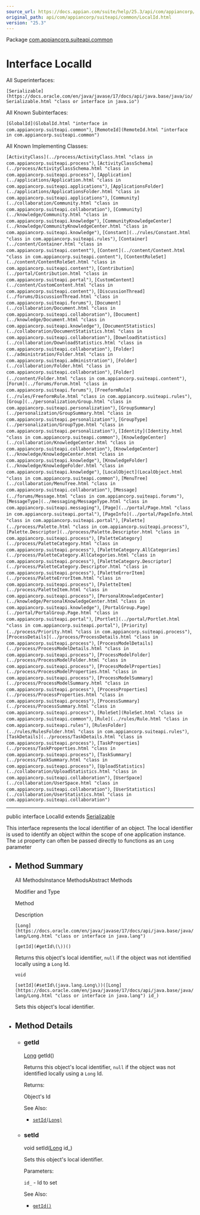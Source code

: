 ```yaml
---
source_url: https://docs.appian.com/suite/help/25.3/api/com/appiancorp/suiteapi/common/LocalId.html
original_path: api/com/appiancorp/suiteapi/common/LocalId.html
version: "25.3"
---
```


Package [com.appiancorp.suiteapi.common](package-summary.html)

# Interface LocalId

All Superinterfaces:

`[Serializable](https://docs.oracle.com/en/java/javase/17/docs/api/java.base/java/io/Serializable.html "class or interface in java.io")`

All Known Subinterfaces:

`[GlobalId](GlobalId.html "interface in com.appiancorp.suiteapi.common")`, `[RemoteId](RemoteId.html "interface in com.appiancorp.suiteapi.common")`

All Known Implementing Classes:

`[ActivityClass](../process/ActivityClass.html "class in com.appiancorp.suiteapi.process")`, `[ActivityClassSchema](../process/ActivityClassSchema.html "class in com.appiancorp.suiteapi.process")`, `[Application](../applications/Application.html "class in com.appiancorp.suiteapi.applications")`, `[ApplicationsFolder](../applications/ApplicationsFolder.html "class in com.appiancorp.suiteapi.applications")`, `[Community](../collaboration/Community.html "class in com.appiancorp.suiteapi.collaboration")`, `[Community](../knowledge/Community.html "class in com.appiancorp.suiteapi.knowledge")`, `[CommunityKnowledgeCenter](../knowledge/CommunityKnowledgeCenter.html "class in com.appiancorp.suiteapi.knowledge")`, `[Constant](../rules/Constant.html "class in com.appiancorp.suiteapi.rules")`, `[Container](../content/Container.html "class in com.appiancorp.suiteapi.content")`, `[Content](../content/Content.html "class in com.appiancorp.suiteapi.content")`, `[ContentRoleSet](../content/ContentRoleSet.html "class in com.appiancorp.suiteapi.content")`, `[Contribution](../portal/Contribution.html "class in com.appiancorp.suiteapi.portal")`, `[CustomContent](../content/CustomContent.html "class in com.appiancorp.suiteapi.content")`, `[DiscussionThread](../forums/DiscussionThread.html "class in com.appiancorp.suiteapi.forums")`, `[Document](../collaboration/Document.html "class in com.appiancorp.suiteapi.collaboration")`, `[Document](../knowledge/Document.html "class in com.appiancorp.suiteapi.knowledge")`, `[DocumentStatistics](../collaboration/DocumentStatistics.html "class in com.appiancorp.suiteapi.collaboration")`, `[DownloadStatistics](../collaboration/DownloadStatistics.html "class in com.appiancorp.suiteapi.collaboration")`, `[Folder](../administration/Folder.html "class in com.appiancorp.suiteapi.administration")`, `[Folder](../collaboration/Folder.html "class in com.appiancorp.suiteapi.collaboration")`, `[Folder](../content/Folder.html "class in com.appiancorp.suiteapi.content")`, `[Forum](../forums/Forum.html "class in com.appiancorp.suiteapi.forums")`, `[FreeformRule](../rules/FreeformRule.html "class in com.appiancorp.suiteapi.rules")`, `[Group](../personalization/Group.html "class in com.appiancorp.suiteapi.personalization")`, `[GroupSummary](../personalization/GroupSummary.html "class in com.appiancorp.suiteapi.personalization")`, `[GroupType](../personalization/GroupType.html "class in com.appiancorp.suiteapi.personalization")`, `[Identity](Identity.html "class in com.appiancorp.suiteapi.common")`, `[KnowledgeCenter](../collaboration/KnowledgeCenter.html "class in com.appiancorp.suiteapi.collaboration")`, `[KnowledgeCenter](../knowledge/KnowledgeCenter.html "class in com.appiancorp.suiteapi.knowledge")`, `[KnowledgeFolder](../knowledge/KnowledgeFolder.html "class in com.appiancorp.suiteapi.knowledge")`, `[LocalObject](LocalObject.html "class in com.appiancorp.suiteapi.common")`, `[MenuTree](../collaboration/MenuTree.html "class in com.appiancorp.suiteapi.collaboration")`, `[Message](../forums/Message.html "class in com.appiancorp.suiteapi.forums")`, `[MessageType](../messaging/MessageType.html "class in com.appiancorp.suiteapi.messaging")`, `[Page](../portal/Page.html "class in com.appiancorp.suiteapi.portal")`, `[PageInfo](../portal/PageInfo.html "class in com.appiancorp.suiteapi.portal")`, `[Palette](../process/Palette.html "class in com.appiancorp.suiteapi.process")`, `[Palette.Descriptor](../process/Palette.Descriptor.html "class in com.appiancorp.suiteapi.process")`, `[PaletteCategory](../process/PaletteCategory.html "class in com.appiancorp.suiteapi.process")`, `[PaletteCategory.AllCategories](../process/PaletteCategory.AllCategories.html "class in com.appiancorp.suiteapi.process")`, `[PaletteCategory.Descriptor](../process/PaletteCategory.Descriptor.html "class in com.appiancorp.suiteapi.process")`, `[PaletteErrorItem](../process/PaletteErrorItem.html "class in com.appiancorp.suiteapi.process")`, `[PaletteItem](../process/PaletteItem.html "class in com.appiancorp.suiteapi.process")`, `[PersonalKnowledgeCenter](../knowledge/PersonalKnowledgeCenter.html "class in com.appiancorp.suiteapi.knowledge")`, `[PortalGroup.Page](../portal/PortalGroup.Page.html "class in com.appiancorp.suiteapi.portal")`, `[Portlet](../portal/Portlet.html "class in com.appiancorp.suiteapi.portal")`, `[Priority](../process/Priority.html "class in com.appiancorp.suiteapi.process")`, `[ProcessDetails](../process/ProcessDetails.html "class in com.appiancorp.suiteapi.process")`, `[ProcessModelDetails](../process/ProcessModelDetails.html "class in com.appiancorp.suiteapi.process")`, `[ProcessModelFolder](../process/ProcessModelFolder.html "class in com.appiancorp.suiteapi.process")`, `[ProcessModelProperties](../process/ProcessModelProperties.html "class in com.appiancorp.suiteapi.process")`, `[ProcessModelSummary](../process/ProcessModelSummary.html "class in com.appiancorp.suiteapi.process")`, `[ProcessProperties](../process/ProcessProperties.html "class in com.appiancorp.suiteapi.process")`, `[ProcessSummary](../process/ProcessSummary.html "class in com.appiancorp.suiteapi.process")`, `[RoleSet](RoleSet.html "class in com.appiancorp.suiteapi.common")`, `[Rule](../rules/Rule.html "class in com.appiancorp.suiteapi.rules")`, `[RulesFolder](../rules/RulesFolder.html "class in com.appiancorp.suiteapi.rules")`, `[TaskDetails](../process/TaskDetails.html "class in com.appiancorp.suiteapi.process")`, `[TaskProperties](../process/TaskProperties.html "class in com.appiancorp.suiteapi.process")`, `[TaskSummary](../process/TaskSummary.html "class in com.appiancorp.suiteapi.process")`, `[UploadStatistics](../collaboration/UploadStatistics.html "class in com.appiancorp.suiteapi.collaboration")`, `[UserSpace](../collaboration/UserSpace.html "class in com.appiancorp.suiteapi.collaboration")`, `[UserStatistics](../collaboration/UserStatistics.html "class in com.appiancorp.suiteapi.collaboration")`

* * *

public interface LocalId extends [Serializable](https://docs.oracle.com/en/java/javase/17/docs/api/java.base/java/io/Serializable.html "class or interface in java.io")

This interface represents the local identifier of an object. The local identifier is used to identify an object within the scope of one application instance. The `id` property can often be passed directly to functions as an `Long` parameter

-   ## Method Summary

    All MethodsInstance MethodsAbstract Methods

    Modifier and Type

    Method

    Description

    `[Long](https://docs.oracle.com/en/java/javase/17/docs/api/java.base/java/lang/Long.html "class or interface in java.lang")`

    `[getId](#getId\(\))()`

    Returns this object's local identifier, `null` if the object was not identified locally using a `Long` Id.

    `void`

    `[setId](#setId\(java.lang.Long\))([Long](https://docs.oracle.com/en/java/javase/17/docs/api/java.base/java/lang/Long.html "class or interface in java.lang") id_)`

    Sets this object's local identifier.

-   ## Method Details

    -   ### getId

        [Long](https://docs.oracle.com/en/java/javase/17/docs/api/java.base/java/lang/Long.html "class or interface in java.lang") getId()

        Returns this object's local identifier, `null` if the object was not identified locally using a `Long` Id.

        Returns:

        Object's Id

        See Also:

        -   [`setId(Long)`](#setId\(java.lang.Long\))

    -   ### setId

        void setId([Long](https://docs.oracle.com/en/java/javase/17/docs/api/java.base/java/lang/Long.html "class or interface in java.lang") id\_)

        Sets this object's local identifier.

        Parameters:

        `id_` - Id to set

        See Also:

        -   [`getId()`](#getId\(\))